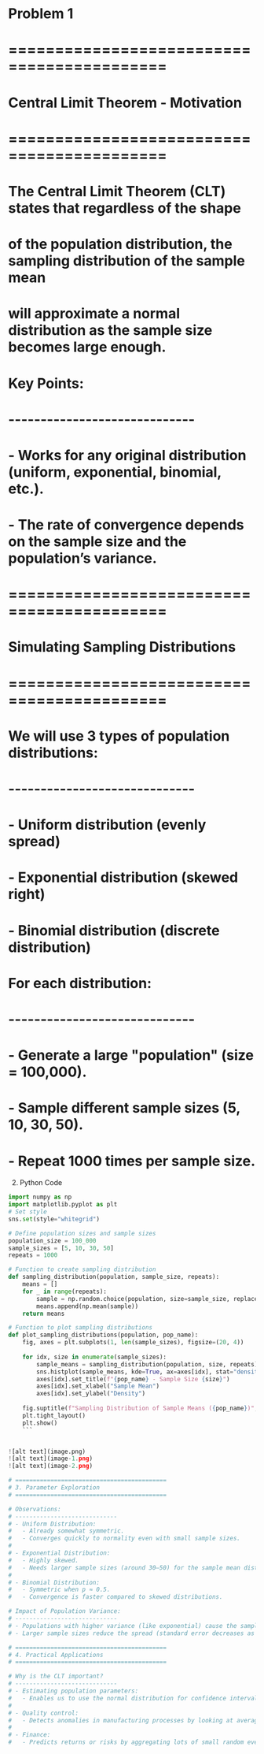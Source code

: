 # Problem 1

# ===========================================
# Central Limit Theorem - Motivation
# ===========================================

# The Central Limit Theorem (CLT) states that regardless of the shape 
# of the population distribution, the sampling distribution of the sample mean 
# will approximate a normal distribution as the sample size becomes large enough.

# Key Points:
# -----------------------------
# - Works for any original distribution (uniform, exponential, binomial, etc.).
# - The rate of convergence depends on the sample size and the population’s variance.

# ===========================================
# Simulating Sampling Distributions
# ===========================================

# We will use 3 types of population distributions:
# -----------------------------
# - Uniform distribution (evenly spread)
# - Exponential distribution (skewed right)
# - Binomial distribution (discrete distribution)

# For each distribution:
# -----------------------------
# - Generate a large "population" (size = 100,000).
# - Sample different sample sizes (5, 10, 30, 50).
# - Repeat 1000 times per sample size.


2. Python Code

```python
import numpy as np
import matplotlib.pyplot as plt
# Set style
sns.set(style="whitegrid")

# Define population sizes and sample sizes
population_size = 100_000
sample_sizes = [5, 10, 30, 50]
repeats = 1000

# Function to create sampling distribution
def sampling_distribution(population, sample_size, repeats):
    means = []
    for _ in range(repeats):
        sample = np.random.choice(population, size=sample_size, replace=False)
        means.append(np.mean(sample))
    return means

# Function to plot sampling distributions
def plot_sampling_distributions(population, pop_name):
    fig, axes = plt.subplots(1, len(sample_sizes), figsize=(20, 4))
    
    for idx, size in enumerate(sample_sizes):
        sample_means = sampling_distribution(population, size, repeats)
        sns.histplot(sample_means, kde=True, ax=axes[idx], stat="density", bins=30)
        axes[idx].set_title(f"{pop_name} - Sample Size {size}")
        axes[idx].set_xlabel("Sample Mean")
        axes[idx].set_ylabel("Density")
    
    fig.suptitle(f"Sampling Distribution of Sample Means ({pop_name})", fontsize=16)
    plt.tight_layout()
    plt.show()
    ```


![alt text](image.png)
![alt text](image-1.png)
![alt text](image-2.png)

# ===========================================
# 3. Parameter Exploration
# ===========================================

# Observations:
# -----------------------------
# - Uniform Distribution:
#   - Already somewhat symmetric.
#   - Converges quickly to normality even with small sample sizes.
#
# - Exponential Distribution:
#   - Highly skewed.
#   - Needs larger sample sizes (around 30–50) for the sample mean distribution to become approximately normal.
#
# - Binomial Distribution:
#   - Symmetric when p ≈ 0.5.
#   - Convergence is faster compared to skewed distributions.

# Impact of Population Variance:
# -----------------------------
# - Populations with higher variance (like exponential) cause the sampling distribution to be wider (more spread out).
# - Larger sample sizes reduce the spread (standard error decreases as 1 / √n).

# ===========================================
# 4. Practical Applications
# ===========================================

# Why is the CLT important?
# -----------------------------
# - Estimating population parameters:
#   - Enables us to use the normal distribution for confidence intervals even if the population isn't normal.
#
# - Quality control:
#   - Detects anomalies in manufacturing processes by looking at averages.
#
# - Finance:
#   - Predicts returns or risks by aggregating lots of small random events.
